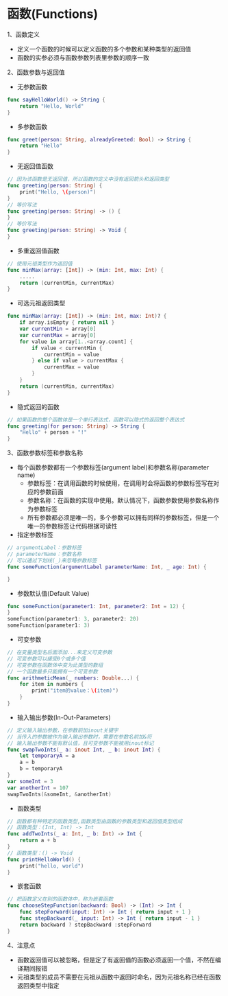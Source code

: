 # 函数(Functions)

1、函数定义

* 定义一个函数的时候可以定义函数的多个参数和某种类型的返回值
* 函数的实参必须与函数参数列表里参数的顺序一致

2、函数参数与返回值

* 无参数函数

```swift
func sayHelloWorld() -> String {
    return "Hello, World"
}
```

* 多参数函数

```swift
func greet(person: String, alreadyGreeted: Bool) -> String {
    return "Hello"
}
```

* 无返回值函数

```swift
// 因为该函数是无返回值，所以函数的定义中没有返回箭头和返回类型
func greeting(person: String) {
    print("Hello, \(person)")
}
// 等价写法
func greeting(person: String) -> () {
}
// 等价写法
func greeting(person: String) -> Void {
}
```

* 多重返回值函数

```swift
// 使用元祖类型作为返回值
func minMax(array: [Int]) -> (min: Int, max: Int) {
    .....
    return (currentMin, currentMax)
}
```

* 可选元祖返回类型

```swift
func minMax(array: [Int]) -> (min: Int, max: Int)? {
    if array.isEmpty { return nil }
    var currentMin = array[0]
    var currentMax = array[0]
    for value in array[1..<array.count] {
        if value < currentMin {
            currentMin = value
        } else if value > currentMax {
            currentMax = value
        }
    }
    return (currentMin, currentMax)
}
```

* 隐式返回的函数

```swift
// 如果函数的整个函数体是一个单行表达式，函数可以隐式的返回整个表达式
func greeting(for person: String) -> String {
    "Hello" + person + "!"
}
```

3、函数参数标签和参数名称

* 每个函数参数都有一个参数标签(argument label)和参数名称(parameter name)
    * 参数标签：在调用函数的时候使用，在调用时会将函数的参数标签写在对应的参数前面
    * 参数名称：在函数的实现中使用。默认情况下，函数参数使用参数名称作为参数标签
    * 所有参数都必须是唯一的，多个参数可以拥有同样的参数标签，但是一个唯一的参数标签让代码根据可读性
* 指定参数标签

```swift
// argumentLabel：参数标签
// parameterName：参数名称
// 可以通过下划线(_)来忽略参数标签
func someFunction(argumentLabel parameterName: Int, _ age: Int) {

}
```
* 参数默认值(Default Value)

```swift
func someFunction(parameter1: Int, parameter2: Int = 12) {
}
someFunction(parameter1: 3, parameter2: 20)
someFunction(parameter1: 3)
```

* 可变参数

```swift
// 在变量类型名后面添加...来定义可变参数
// 可变参数可以接受0个或多个值
// 可变参数在函数体中变为此类型的数组
// 一个函数最多只能拥有一个可变参数
func arithmeticMean(_ numbers: Double...) {
    for item in numbers {
        print("item的value：\(item)")
    }
}
```

* 输入输出参数(In-Out-Parameters)

```swift
// 定义输入输出参数，在参数前加inout关键字
// 当传入的参数被作为输入输出参数时，需要在参数名前加&符
// 输入输出参数不能有默认值，且可变参数不能被用inout标记
func swapTwoInts(_ a: inout Int, _ b: inout Int) {
    let temporaryA = a
    a = b
    b = temporaryA
}
var someInt = 3
var anotherInt = 107
swapTwoInts(&someInt, &anotherInt)
```

* 函数类型

```swift
// 函数都有种特定的函数类型,函数类型由函数的参数类型和返回值类型组成
// 函数类型：(Int, Int) -> Int
func addTwoInts(_ a: Int, _ b: Int) -> Int {
    return a + b
}
// 函数类型：() -> Void
func printHelloWorld() {
    print("hello, world")
}
```

* 嵌套函数

```swift
// 把函数定义在别的函数体中，称为嵌套函数
func chooseStepFunction(backward: Bool) -> (Int) -> Int {
    func stepForward(input: Int) -> Int { return input + 1 }
    func stepBackward(_ input: Int) -> Int { return input - 1 }
    return backward ? stepBackward :stepForward
}
```


4、注意点

* 函数返回值可以被忽略，但是定了有返回值的函数必须返回一个值，不然在编译期间报错
* 元祖类型的成员不需要在元祖从函数中返回时命名，因为元祖名称已经在函数返回类型中指定

